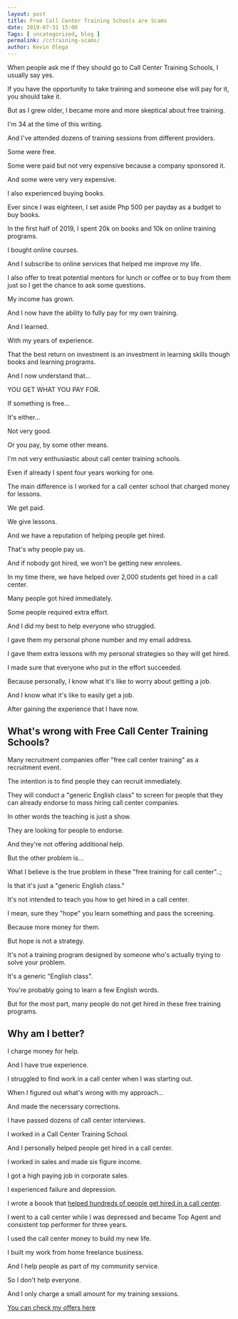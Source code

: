 ```yaml
--- 
layout: post 
title: Free Call Center Training Schools are Scams
date: 2019-07-31 15:00
Tags: [ uncategorized, blog ]
permalink: /cctraining-scams/ 
author: Kevin Olega 
--- 
```

When people ask me if they should go to Call Center Training Schools, I usually say yes.

If you have the opportunity to take training and someone else will pay for it, you should take it.

But as I grew older, I became more and more skeptical about free training.

I'm 34 at the time of this writing.

And I've attended dozens of training sessions from different providers.

Some were free.

Some were paid but not very expensive because a company sponsored it.

And some were very very expensive.

I also experienced buying books.

Ever since I was eighteen, I set aside Php 500 per payday as a budget to buy books.

In the first half of 2019, I spent 20k on books and 10k on online training programs.

I bought online courses.

And I subscribe to online services that helped me improve my life.

I also offer to treat potential mentors for lunch or coffee or to buy from them just so I get the chance to ask some questions.

My income has grown.

And I now have the ability to fully pay for my own training.

And I learned.

With my years of experience.

That the best return on investment is an investment in learning skills though books and learning programs.

And I now understand that...

YOU GET WHAT YOU PAY FOR.

If something is free...

It's either...

Not very good.

Or you pay, by some other means.

I'm not very enthusiastic about call center training schools.

Even if already I spent four years working for one.

The main difference is I worked for a call center school that charged money for lessons.

We get paid.

We give lessons.

And we have a reputation of helping people get hired.

That's why people pay us.

And if nobody got hired, we won't be getting new enrolees.

In my time there, we have helped over 2,000 students get hired in a call center.

Many people got hired immediately.

Some people required extra effort.

And I did my best to help everyone who struggled.

I gave them my personal phone number and my email address.

I gave them extra lessons with my personal strategies so they will get hired.

I made sure that everyone who put in the effort succeeded.

Because personally, I know what it's like to worry about getting a job.

And I know what it's like to easily get a job.

After gaining the experience that I have now.

## What's wrong with Free Call Center Training Schools?

Many recruitment companies offer "free call center training" as a recruitment event.

The intention is to find people they can recruit immediately.

They will conduct a "generic English class" to screen for people that they can already endorse to mass hiring call center companies.

In other words the teaching is just a show.

They are looking for people to endorse.

And they're not offering additional help.

But the other problem is...


What I believe is the true problem in these "free training for call center"..;

Is that it's just a "generic English class."

It's not intended to teach you how to get hired in a call center.

I mean, sure they "hope" you learn something and pass the screening.

Because more money for them.

But hope is not a strategy.

It's not a training program designed by someone who's actually trying to solve your problem.

It's a generic "English class".

You're probably going to learn a few English words.

But for the most part, many people do not get hired in these free training programs.

## Why am I better?

I charge money for help.

And I have true experience.

I struggled to find work in a call center when I was starting out.

When I figured out what's wrong with my approach...

And made the necerssary corrections.

I have passed dozens of call center interviews.

I worked in a Call Center Training School.

And I personally helped people get hired in a call center.

I worked in sales and made six figure income.

I got a high paying job in corporate sales.

I experienced failure and depression.

I wrote a boook that [helped hundreds of people get hired in a call center](http://callcentertrainingtips.com/testimonials).

I went to a call center while I was depressed and became Top Agent and consistent top performer for three years.

I used the call center money to build my new life.

I built my work from home freelance business.

And I help people as part of my community service.

So I don't help everyone.

And I only charge a small amount for my training sessions.

[You can check my offers here](http://callcentertrainingtips.com/promos)